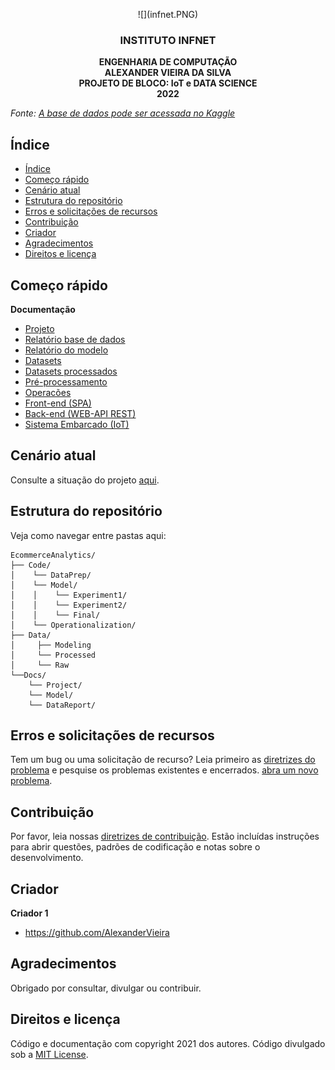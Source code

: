 <p align="center">
  ![](infnet.PNG)
  </a>

  <h3 align="center">INSTITUTO INFNET</h3>

  <p align="center">
    <strong>ENGENHARIA DE COMPUTAÇÃO</strong>
    <br>
    <strong>ALEXANDER VIEIRA DA SILVA</strong>
    <br>
    <strong>PROJETO DE BLOCO: IoT e DATA SCIENCE</strong>
    <br>
    <strong>2022</strong>
  </p>
</p>

_Fonte: [A base de dados pode ser acessada no Kaggle](https://www.kaggle.com/code/anshumoudgil/olist-ecommerce-analytics-quasi-poisson-poly-regs/)_
## Índice

- [Índice](#índice)
- [Começo rápido](#começo-rápido)
- [Cenário atual](#cenário-atual)
- [Estrutura do repositório](#estrutura-do-repositório)
- [Erros e solicitações de recursos](#erros-e-solicitações-de-recursos)
- [Contribuição](#contribuição)
- [Criador](#criador)
- [Agradecimentos](#agradecimentos)
- [Direitos e licença](#direitos-e-licença)

## Começo rápido

**Documentação**

- <a href="https://github.com/AlexanderVieira/EcommerceAnalytics/blob/master/Docs/Project/Charter.md">Projeto</a>
- <a href="https://github.com/AlexanderVieira/EcommerceAnalytics/blob/master/Docs/DataReport/DataDictionary.md">Relatório base de dados</a>
- <a href="https://github.com/AlexanderVieira/EcommerceAnalytics/blob/master/Docs/Model/ModelReports.md">Relatório do modelo</a>
- <a href="https://github.com/AlexanderVieira/EcommerceAnalytics/tree/master/Data/Raw/raw.md">Datasets</a>
- <a href="https://github.com/AlexanderVieira/EcommerceAnalytics/blob/master/Data/Processed/processed.md">Datasets processados</a>
- <a href="https://github.com/AlexanderVieira/EcommerceAnalytics/blob/master/Code/DataPrep/eda.ipynb">Pré-processamento</a>
- <a href="https://github.com/AlexanderVieira/EcommerceAnalytics/blob/master/Code/Operationalization/ReadMe.md">Operacões</a>
- <a href="https://github.com/AlexanderVieira/SmartStoreSPA#readme">Front-end (SPA)</a>
- <a href="https://github.com/AlexanderVieira/SmartStoreASPNETCoreWebApi#readme">Back-end (WEB-API REST)</a>
- <a href="https://github.com/AlexanderVieira/SmartStore.IoT#readme">Sistema Embarcado (IoT)</a>

## Cenário atual

Consulte a situação do projeto <a href="https://github.com/AlexanderVieira/EcommerceAnalytics/blob/master/Docs/Project/Charter.md#2-cenário-atual">aqui</a>.

## Estrutura do repositório

Veja como navegar entre pastas aqui:

```text
EcommerceAnalytics/
├── Code/
│    └── DataPrep/
│    └── Model/
│    │    └── Experiment1/
│    │    └── Experiment2/
│    │    └── Final/
│    └── Operationalization/
├── Data/
│     ├── Modeling
│     └── Processed
│     └── Raw
└──Docs/
    └── Project/
    └── Model/
    └── DataReport/    
```

## Erros e solicitações de recursos
Tem um bug ou uma solicitação de recurso? Leia primeiro as [diretrizes do problema](https://reponame/blob/master/CONTRIBUTING.md)  e pesquise os problemas existentes e encerrados. [abra um novo problema](https://github.com/AlexanderVieira/EcommerceAnalytics/issues).

## Contribuição

Por favor, leia nossas [diretrizes de contribuição](https://reponame/blob/master/CONTRIBUTING.md). Estão incluídas instruções para abrir questões, padrões de codificação e notas sobre o desenvolvimento.

## Criador

**Criador 1**

- <https://github.com/AlexanderVieira>

## Agradecimentos

Obrigado por consultar, divulgar ou contribuir.

## Direitos e licença

Código e documentação com copyright 2021 dos autores. Código divulgado sob a [MIT License](https://github.com/AlexanderVieira/EcommerceAnalytics/blob/master/LICENSE).
